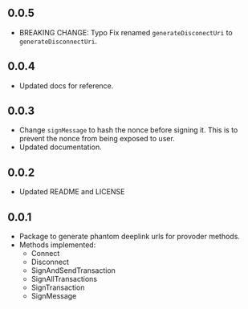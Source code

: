 ## 0.0.5

- BREAKING CHANGE: Typo Fix renamed `generateDisconectUri` to `generateDisconnectUri`.

## 0.0.4

- Updated docs for reference.

## 0.0.3

- Change `signMessage` to hash the nonce before signing it. This is to prevent the nonce from being exposed to user.
- Updated documentation.

## 0.0.2

- Updated README and LICENSE

## 0.0.1

- Package to generate phantom deeplink urls for provoder methods.
- Methods implemented:
  - Connect
  - Disconnect
  - SignAndSendTransaction
  - SignAllTransactions
  - SignTransaction
  - SignMessage
